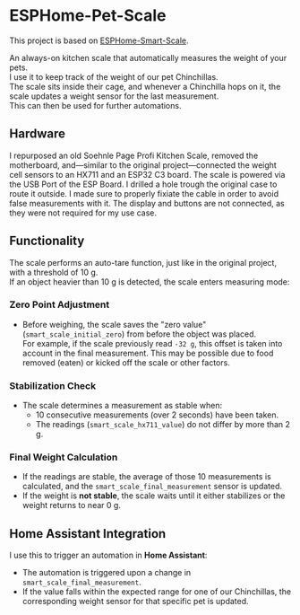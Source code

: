# ESPHome-Pet-Scale

This project is based on [ESPHome-Smart-Scale](https://github.com/markusressel/ESPHome-Smart-Scale).

An always-on kitchen scale that automatically measures the weight of your pets.  
I use it to keep track of the weight of our pet Chinchillas.  
The scale sits inside their cage, and whenever a Chinchilla hops on it, the scale updates a weight sensor for the last measurement.  
This can then be used for further automations.

## Hardware

I repurposed an old Soehnle Page Profi Kitchen Scale, removed the motherboard, and—similar to the original project—connected the weight cell sensors to an HX711 and an ESP32 C3 board. 
The scale is powered via the USB Port of the ESP Board. I drilled a hole trough the original case to route it outside. I made sure to properly fixiate the cable in order to avoid false measurements with it. 
The display and buttons are not connected, as they were not required for my use case.

## Functionality

The scale performs an auto-tare function, just like in the original project, with a threshold of 10 g.  
If an object heavier than 10 g is detected, the scale enters measuring mode:

### Zero Point Adjustment
- Before weighing, the scale saves the "zero value" (`smart_scale_initial_zero`) from before the object was placed.  
For example, if the scale previously read `-32 g`, this offset is taken into account in the final measurement. This may be possible due to food removed (eaten) or kicked off the scale or other factors. 

### Stabilization Check
- The scale determines a measurement as stable when:
  - 10 consecutive measurements (over 2 seconds) have been taken.
  - The readings (`smart_scale_hx711_value`) do not differ by more than 2 g.

### Final Weight Calculation
- If the readings are stable, the average of those 10 measurements is calculated, and the `smart_scale_final_measurement` sensor is updated.
- If the weight is **not stable**, the scale waits until it either stabilizes or the weight returns to near 0 g.

## Home Assistant Integration

I use this to trigger an automation in **Home Assistant**:

- The automation is triggered upon a change in `smart_scale_final_measurement`.
- If the value falls within the expected range for one of our Chinchillas, the corresponding weight sensor for that specific pet is updated.


